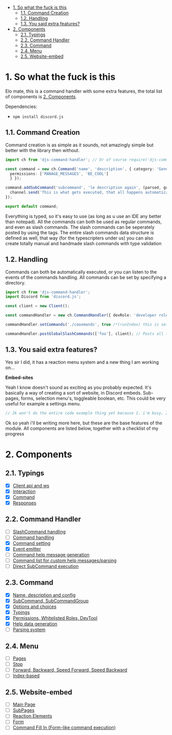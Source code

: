 - [1. So what the fuck is this](#1-so-what-the-fuck-is-this)
  - [1.1. Command Creation](#11-command-creation)
  - [1.2. Handling](#12-handling)
  - [1.3. You said extra features?](#13-you-said-extra-features)
- [2. Components](#2-components)
  - [2.1. Typings](#21-typings)
  - [2.2. Command Handler](#22-command-handler)
  - [2.3. Command](#23-command)
  - [2.4. Menu](#24-menu)
  - [2.5. Website-embed](#25-website-embed)

# 1. So what the fuck is this

Elo mate, this is a command handler with some extra features, the total list of components is [2. Components](#2-components).

Dependencies: 

 - `npm install discord.js`

## 1.1. Command Creation

Command creation is as simple as it sounds, not amazingly simple but better with the library then without.

```ts
import ch from 'djs-command-handler'; // Or of course require('djs-command-handler');

const command = new ch.Command('name', 'description', { category: 'General', tags: ['foo'], permField: { 
  permissions: ['MANAGE_MESSAGES', 'BE_COOL'] 
  } });

command.addSubCommand('subcommand', 'le description again', (parsed, guild, channel, member) => {
  channel.send('This is what gets executed, that all happens automatically, but can also be done manually');
});

export default command;
```

Everything is typed, so it's easy to use (as long as u use an IDE any better than notepad). All the commands can both be used as regular commands, and even as slash commands. The slash commands can be seperately posted by using the tags. The entire slash commands data structure is defined as well, that way (for the typescripters under us) you can also create totally manual and handmade slash commands with type validation

## 1.2. Handling

Commands can both be automatically executed, or you can listen to the events of the commands handling. All commands can be set by specifying a directory.

```ts
import ch from 'djs-command-handler';
import Discord from 'discord.js';

const client = new Client();

const commandHandler = new ch.CommandHandler({ devRole: 'developer role id' /*every command can be ran by developers*/, prefix: '!' });

commandHandler.setCommands('./cooomands', true /*(runIndex) this is set by default, you should probably leave it to true, will introduce heavy performance issues when disabled*/);

commandHandler.postGlobalSlashCommands(['foo'], client); // Posts all the commands with the tag 'foo'
```

## 1.3. You said extra features?

Yes sir I did, it has a reaction menu system and a new thing I am working on...

**Embed-sites**

Yeah I know doesn't sound as exciting as you probably expected. It's basically a way of creating a sort of website, in Discord embeds. Sub-pages, forms, selection menu's, toggleable boolean, etc. This could be very useful for example a settings menu.

```ts
// Jk won't do the entire code example thing yet because 1. i'm busy, 2. i actually don't know how it will work yet
```

Ok so yeah i'll be writing more here, but these are the base features of the module. All components are listed below, together with a checklist of my progress

# 2. Components

## 2.1. Typings
- [X] <U>Client api and ws</U>
- [X] <U>Interaction</U>
- [X] <U>Command</U>
- [X] <U>Responses</U>

## 2.2. Command Handler
- [ ] <U>SlashCommand handling</U>
- [ ] <U>Command handling</U>
- [X] <U>Command setting</U>
- [X] <U>Event emitter</U>
- [ ] <U>Command help message generation</U>
- [ ] <U>Command list for custom help messages/parsing</U>
- [ ] <U>Direct SubCommand execution</U>

## 2.3. Command
- [X] <U>Name, description and config</U>
- [X] <U>SubCommand, SubCommandGroup</U>
- [X] <U>Options and choices</U>
- [X] <U>Typings</U>
- [X] <U>Permissions, Whitelisted Roles, DevTool</U>
- [X] <U>Help data generation</U>
- [ ] <U>Parsing system</U>

## 2.4. Menu
- [ ] <U>Pages</U>
- [ ] <U>Stop</U>
- [ ] <U>Forward, Backward, Speed Forward, Speed Backward</U>
- [ ] <U>Index-based</U>

## 2.5. Website-embed
- [ ] <U>Main Page</U>
- [ ] <U>SubPages</U>
- [ ] <U>Reaction Elements</U>
- [ ] <U>Form</U>
- [ ] <U>Command Fill In (Form-like command execution)</U>